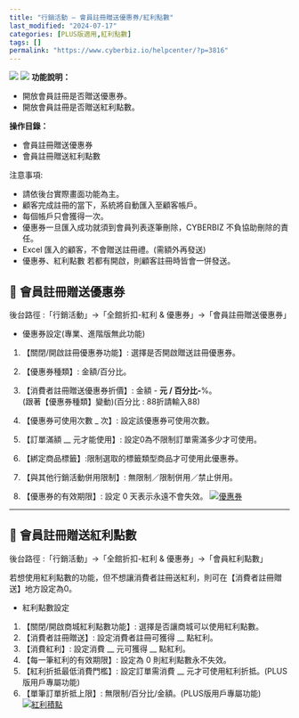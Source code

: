 ```yaml
---
title: "行銷活動 – 會員註冊贈送優惠券/紅利點數"
last_modified: "2024-07-17"
categories: [PLUS版適用,紅利點數]
tags: []
permalink: "https://www.cyberbiz.io/helpcenter/?p=3816"
---
```


![](https://www.cyberbiz.io/helpcenter/wp-content/uploads/一般版3.png)
![](https://www.cyberbiz.io/helpcenter/wp-content/uploads/PLUS版3.png)
**功能說明：**  

* 開放會員註冊是否贈送優惠券。
* 開放會員註冊是否贈送紅利點數。

**操作目錄：**

* 會員註冊贈送優惠券
* 會員註冊贈送紅利點數

注意事項:  

* 請依後台實際畫面功能為主。
* 顧客完成註冊的當下，系統將自動匯入至顧客帳戶。
* 每個帳戶只會獲得一次。
* 優惠券一旦匯入成功就須到會員列表逐筆刪除，CYBERBIZ 不負協助刪除的責任。
* Excel 匯入的顧客，不會贈送註冊禮。(需額外再發送)
* 優惠券、紅利點數 若都有開啟，則顧客註冊時皆會一併發送。



## 📌 會員註冊贈送優惠券


後台路徑 :「行銷活動」→「全館折扣-紅利 & 優惠券」→「會員註冊贈送優惠券」  


* 優惠券設定(專業、進階版無此功能)
1. 【關閉/開啟註冊優惠券功能】: 選擇是否開啟贈送註冊優惠券。
2. 【優惠券種類】: 金額/百分比。
3. 【消費者註冊贈送優惠券折價】: 金額 - __元 / 百分比-__%。  
(跟著【優惠券種類】變動)(百分比 : 88折請輸入88)

4. 【優惠券可使用次數 _ 次】: 設定該優惠券可使用次數。
5. 【訂單滿額 __ 元才能使用】: 設定0為不限制訂單需滿多少才可使用。
6. 【綁定商品標籤】:限制選取的標籤類型商品才可使用此優惠券。
7. 【與其他行銷活動併用限制】: 無限制／限制併用／禁止併用。
8. 【優惠券的有效期限】: 設定 0 天表示永遠不會失效。
[![優惠券](https://www.cyberbiz.io/support/wp-content/uploads/全館折扣-會員註冊贈送優惠券-紅利積點01.png)](https://www.cyberbiz.io/support/wp-content/uploads/全館折扣-會員註冊贈送優惠券-紅利積點01.png)  

* * *

## 📌 會員註冊贈送紅利點數


後台路徑 :「行銷活動」→「全館折扣-紅利 & 優惠券」→「會員紅利點數」  


若想使用紅利點數的功能，但不想讓消費者註冊送紅利，則可在【消費者註冊贈送】地方設定為0。



* 紅利點數設定 
1. 【關閉/開啟商城紅利點數功能】: 選擇是否讓商城可以使用紅利點數。
2. 【消費者註冊贈送】: 設定消費者註冊可獲得 __ 點紅利。
3. 【消費紅利】: 設定消費 __ 元可獲得 __ 點紅利。
4. 【每一筆紅利的有效期限】: 設定為 0 則紅利點數永不失效。
5. 【紅利折抵最低消費門檻】: 設定訂單需消費 __ 元才可使用紅利折抵。(PLUS版用戶專屬功能)
6. 【單筆訂單折抵上限】: 無限制/百分比/金額。(PLUS版用戶專屬功能)
[![紅利積點](https://www.cyberbiz.io/support/wp-content/uploads/全館折扣-會員註冊贈送優惠券-紅利積點02.png)](https://www.cyberbiz.io/support/wp-content/uploads/全館折扣-會員註冊贈送優惠券-紅利積點02.png)

